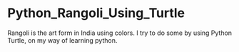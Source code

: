 # Python_Rangoli_Using_Turtle
Rangoli is the art form in India using colors. I try to do some by using Python Turtle, on my way of learning python.
